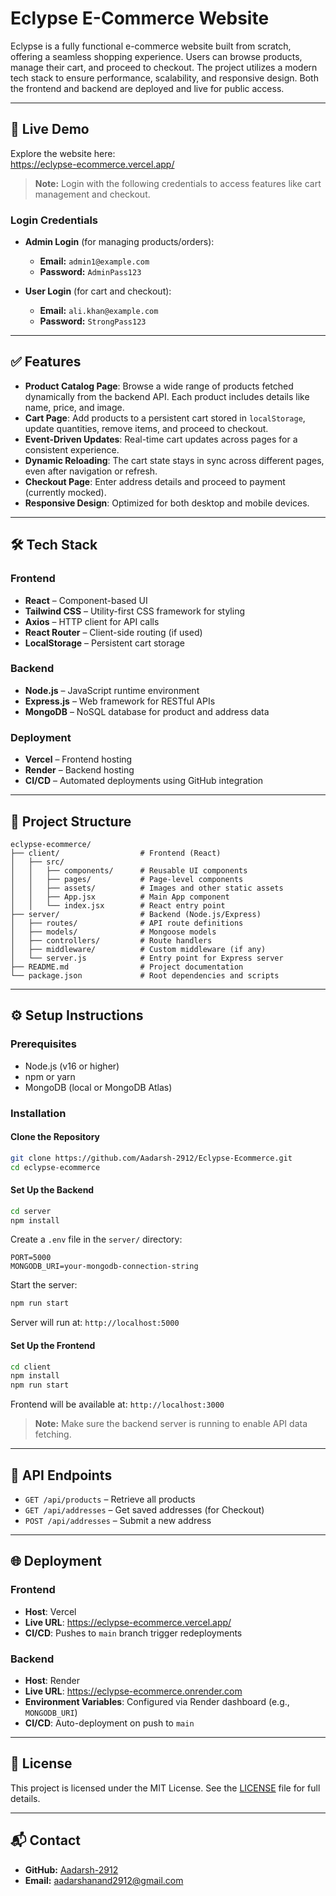 # Eclypse E-Commerce Website

Eclypse is a fully functional e-commerce website built from scratch, offering a seamless shopping experience. Users can browse products, manage their cart, and proceed to checkout. The project utilizes a modern tech stack to ensure performance, scalability, and responsive design. Both the frontend and backend are deployed and live for public access.

---

## 🚀 Live Demo

Explore the website here:  
https://eclypse-ecommerce.vercel.app/

> **Note:** Login with the following credentials to access features like cart management and checkout.

### Login Credentials

- **Admin Login** (for managing products/orders):  
  - **Email:** `admin1@example.com`  
  - **Password:** `AdminPass123`

- **User Login** (for cart and checkout):  
  - **Email:** `ali.khan@example.com`  
  - **Password:** `StrongPass123`

---

## ✅ Features

- **Product Catalog Page**: Browse a wide range of products fetched dynamically from the backend API. Each product includes details like name, price, and image.
- **Cart Page**: Add products to a persistent cart stored in `localStorage`, update quantities, remove items, and proceed to checkout.
- **Event-Driven Updates**: Real-time cart updates across pages for a consistent experience.
- **Dynamic Reloading**: The cart state stays in sync across different pages, even after navigation or refresh.
- **Checkout Page**: Enter address details and proceed to payment (currently mocked).
- **Responsive Design**: Optimized for both desktop and mobile devices.

---

## 🛠 Tech Stack

### Frontend
- **React** – Component-based UI
- **Tailwind CSS** – Utility-first CSS framework for styling
- **Axios** – HTTP client for API calls
- **React Router** – Client-side routing (if used)
- **LocalStorage** – Persistent cart storage

### Backend
- **Node.js** – JavaScript runtime environment
- **Express.js** – Web framework for RESTful APIs
- **MongoDB** – NoSQL database for product and address data

### Deployment
- **Vercel** – Frontend hosting
- **Render** – Backend hosting
- **CI/CD** – Automated deployments using GitHub integration

---

## 📁 Project Structure

```
eclypse-ecommerce/
├── client/                  # Frontend (React)
│   ├── src/
│   │   ├── components/      # Reusable UI components
│   │   ├── pages/           # Page-level components
│   │   ├── assets/          # Images and other static assets
│   │   ├── App.jsx          # Main App component
│   │   └── index.jsx        # React entry point
├── server/                  # Backend (Node.js/Express)
│   ├── routes/              # API route definitions
│   ├── models/              # Mongoose models
│   ├── controllers/         # Route handlers
│   ├── middleware/          # Custom middleware (if any)
│   └── server.js            # Entry point for Express server
├── README.md                # Project documentation
└── package.json             # Root dependencies and scripts
```

---

## ⚙️ Setup Instructions

### Prerequisites
- Node.js (v16 or higher)
- npm or yarn
- MongoDB (local or MongoDB Atlas)

### Installation

#### Clone the Repository

```bash
git clone https://github.com/Aadarsh-2912/Eclypse-Ecommerce.git
cd eclypse-ecommerce
```

#### Set Up the Backend

```bash
cd server
npm install
```

Create a `.env` file in the `server/` directory:

```
PORT=5000
MONGODB_URI=your-mongodb-connection-string
```

Start the server:

```bash
npm run start
```

Server will run at: `http://localhost:5000`

#### Set Up the Frontend

```bash
cd client
npm install
npm run start
```

Frontend will be available at: `http://localhost:3000`

> **Note:** Make sure the backend server is running to enable API data fetching.

---

## 📡 API Endpoints

- `GET /api/products` – Retrieve all products
- `GET /api/addresses` – Get saved addresses (for Checkout)
- `POST /api/addresses` – Submit a new address

---

## 🌐 Deployment

### Frontend
- **Host**: Vercel
- **Live URL**: https://eclypse-ecommerce.vercel.app/
- **CI/CD**: Pushes to `main` branch trigger redeployments

### Backend
- **Host**: Render
- **Live URL**: https://eclypse-ecommerce.onrender.com
- **Environment Variables**: Configured via Render dashboard (e.g., `MONGODB_URI`)
- **CI/CD**: Auto-deployment on push to `main`

---

## 📄 License

This project is licensed under the MIT License. See the [LICENSE](LICENSE) file for full details.

---

## 📬 Contact

- **GitHub:** [Aadarsh-2912](https://github.com/Aadarsh-2912)
- **Email:** aadarshanand2912@gmail.com
